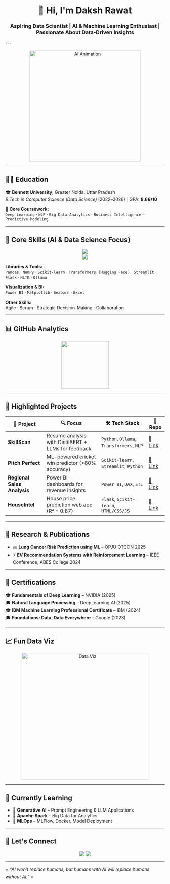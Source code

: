 <!-- Profile Header -->
<h1 align="center">👋 Hi, I'm Daksh Rawat</h1>
<h3 align="center">Aspiring Data Scientist | AI & Machine Learning Enthusiast | Passionate About Data-Driven Insights</h3>
---

<p align="center">
  <img src="https://media.giphy.com/media/QTfX9Ejfra3ZmNxh6B/giphy.gif" width="350" alt="AI Animation">
</p>

---

## 🧑‍🎓 Education
🎓 **Bennett University**, Greater Noida, Uttar Pradesh  
*B.Tech in Computer Science (Data Science)* (2022–2026) | GPA: **8.66/10**  

📘 **Core Coursework:**  
`Deep Learning` · `NLP` · `Big Data Analytics` · `Business Intelligence` · `Predictive Modeling`

---

## 🔬 Core Skills (AI & Data Science Focus)

<p align="center">
  <img src="https://skillicons.dev/icons?i=python,cpp,mysql,postgres,git,github,aws,html,css,js" /><br>
  <img src="https://skillicons.dev/icons?i=pytorch,tensorflow" /> <br>
</p>

**Libraries & Tools:**  
`Pandas` · `NumPy` · `Scikit-learn` · `Transformers (Hugging Face)` · `Streamlit` · `Flask` · `NLTK` · `Ollama`  

**Visualization & BI:**  
`Power BI` · `Matplotlib` · `Seaborn` · `Excel`  

**Other Skills:**  
Agile · Scrum · Strategic Decision-Making · Collaboration  

---

## 📊 GitHub Analytics


<p align="center">
  <img src="https://github-readme-stats.vercel.app/api/top-langs/?username=DAKSHRAWAT7775&layout=compact&theme=radical" height="150"/>
</p>

---

## 💼 Highlighted Projects

| 🧠 Project | 🔍 Focus | 🛠️ Tech Stack | 🔗 Repo |
|-----------|----------|---------------|--------|
| **SkillScan** | Resume analysis with DistilBERT + LLMs for feedback | `Python`, `Ollama`, `Transformers`, `NLP` | [🔗 Link](https://github.com/DAKSHRAWAT7775/SkillScan) |
| **Pitch Perfect** | ML-powered cricket win predictor (>80% accuracy) | `Scikit-learn`, `Streamlit`, `Python` | [🔗 Link](https://github.com/DAKSHRAWAT7775/Pitch-Perfect) |
| **Regional Sales Analysis** | Power BI dashboards for revenue insights | `Power BI`, `DAX`, `ETL` | [🔗 Link](https://github.com/DAKSHRAWAT7775/Regional-Sales-Performance-Analysis) |
| **HouseIntel** | House price prediction web app (R² = 0.87) | `Flask`, `Scikit-learn`, `HTML/CSS/JS` | [🔗 Link](https://github.com/DAKSHRAWAT7775/HouseIntel) |

---

## 🧪 Research & Publications

- 🫁 **Lung Cancer Risk Prediction using ML** – OPJU OTCON 2025  
- ⚡ **EV Recommendation Systems with Reinforcement Learning** – IEEE Conference, ABES College 2024  

---

## 🏅 Certifications

🎓 **Fundamentals of Deep Learning** – NVIDIA (2025)  
🎓 **Natural Language Processing** – DeepLearning.AI (2025)  
🎓 **IBM Machine Learning Professional Certificate** – IBM (2024)  
🎓 **Foundations: Data, Data Everywhere** – Google (2023)  

---

## 📈 Fun Data Viz

<p align="center">
  <img src="https://media.giphy.com/media/26tn33aiTi1jkl6H6/giphy.gif" width="400" alt="Data Viz">
</p>

---

## 🌱 Currently Learning

- 📌 **Generative AI** – Prompt Engineering & LLM Applications  
- 📌 **Apache Spark** – Big Data for Analytics  
- 📌 **MLOps** – MLFlow, Docker, Model Deployment  

---

## 🤝 Let's Connect

<p align="center">
  <a href="https://www.linkedin.com/in/daksh-rawat22"><img src="https://img.shields.io/badge/LinkedIn-Daksh%20Rawat-blue?logo=linkedin" /></a>
  <a href="https://github.com/DAKSHRAWAT7775"><img src="https://img.shields.io/badge/GitHub-DAKSHRAWAT7775-black?logo=github" /></a>
</p>

---

⭐ *“AI won’t replace humans, but humans with AI will replace humans without AI.”* ⭐
